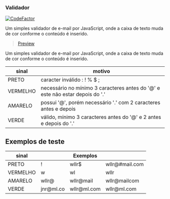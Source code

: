 ### Validador
[![CodeFactor](https://www.codefactor.io/repository/github/wllr9505/validar-js/badge/master)](https://www.codefactor.io/repository/github/wllr9505/validar-js/overview/master) 

Um simples validador de e-mail por JavaScript, onde a caixa de texto muda de cor conforme o conteúdo é inserido.  

> [Preview](https://wllr9505.github.io/validar-js/)  

Um simples validador de e-mail por JavaScript, onde a caixa de texto muda de cor conforme o conteúdo é inserido.

| sinal     | motivo                                                                        |
|   -       |     -                                                                         |
|PRETO      | caracter inválido : ! % $ ;                                                   |
|VERMELHO   | necessário no mínimo 3 caracteres antes do '@' e este não estar depois do '.' |
|AMARELO    | possui '@', porém necessário '.' com 2 caracteres antes e depois              |
|VERDE      | válido, mínimo 3 caracteres antes do '@' e 2 antes e depois do '.'            |

 ## Exemplos de teste

|   sinal    |                      |     Exemplos         |                      |
| -          |           -          |          -           |          -           |
| PRETO      | !                    | wllr$                | wllr&#64;#mail.com   |
| VERMELHO   | w                    | wl                   | wllr                 |
| AMARELO    | wllr@                | wllr&#64;mail        | wllr@mailcom         |
| VERDE      | jnr&#64;ml.co        | wllr&#64;ml.com      | wllr&#64;ml.com      |
